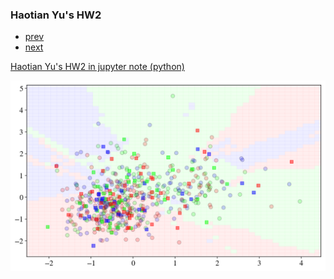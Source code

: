 


### Haotian Yu's HW2


<div class="navbar">
  <div class="navbar-inner">
      <ul class="nav">
          <li><a href="https://github.com/HaotianYu123/HaotianYu123.github.io/blob/master/pages/publpics/HW1.md">prev</a></li>  
          <li><a href=
"https://github.com/HaotianYu123/HaotianYu123.github.io/blob/master/pages/publpics/HW3.md">next</a></li>  
      </ul>
  </div>
</div>


[Haotian Yu's HW2 in jupyter note (python)](https://github.com/HaotianYu123/HaotianYu123.github.io/blob/master/Assignments/HaotianYu_Assignment2.ipynb)


<img src="HW2.png" alt="hw1" title="hw1"/>

